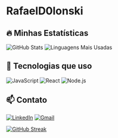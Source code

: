 # RafaelD0lonski
## 🔥 Minhas Estatísticas
![GitHub Stats](https://github-readme-stats.vercel.app/api?username=seu-usuario&show_icons=true&theme=radical)
![Linguagens Mais Usadas](https://github-readme-stats.vercel.app/api/top-langs/?username=seu-usuario&layout=compact&theme=radical)

## 🚀 Tecnologias que uso
![JavaScript](https://img.shields.io/badge/JavaScript-F7DF1E?style=for-the-badge&logo=javascript&logoColor=black)
![React](https://img.shields.io/badge/React-20232A?style=for-the-badge&logo=react&logoColor=61DAFB)
![Node.js](https://img.shields.io/badge/Node.js-43853D?style=for-the-badge&logo=node.js&logoColor=white)

## 📫 Contato
[![LinkedIn](https://img.shields.io/badge/LinkedIn-0077B5?style=for-the-badge&logo=linkedin&logoColor=white)](https://linkedin.com/in/seu-usuario)
[![Gmail](https://img.shields.io/badge/Gmail-D14836?style=for-the-badge&logo=gmail&logoColor=white)](mailto:seuemail@gmail.com)

[![GitHub Streak](https://streak-stats.demolab.com?user=seu-usuario&theme=dark&date_format=j%20M%5B%20Y%5D)](https://git.io/streak-stats)

